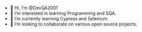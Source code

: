 - 👋 Hi, I’m @DevQA2001
- 👀 I’m interested in learning Programming and SQA.
- 🌱 I’m currently learning Cypress and Selenium.
- 💞️ I’m looking to collaborate on various open source projects.



<!---
DevQA2001/DevQA2001 is a ✨ special ✨ repository because its `README.md` (this file) appears on your GitHub profile.
You can click the Preview link to take a look at your changes.
--->
